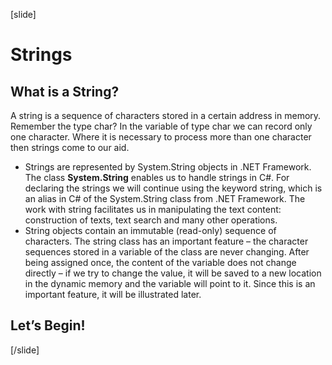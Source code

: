[slide]
# Strings

## What is a String?
A string is a sequence of characters stored in a certain address in memory. Remember the type char? In the variable of type char we can record only one character. Where it is necessary to process more than one character then strings come to our aid.

- Strings are represented by System.String objects in .NET Framework. The class **System.String** enables us to handle strings in C#. For declaring the strings we will continue using the keyword string, which is an alias in C# of the System.String class from .NET Framework. The work with string facilitates us in manipulating the text content: construction of texts, text search and many other operations.
- String objects contain an immutable (read-only) sequence of characters. The string class has an important feature – the character sequences stored in a variable of the class are never changing. After being assigned once, the content of the variable does not change directly – if we try to change the value, it will be saved to a new location in the dynamic memory and the variable will point to it. Since this is an important feature, it will be illustrated later.

## Let’s Begin!

[/slide]